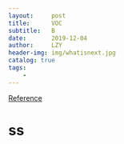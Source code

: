 ```yaml
---
layout:     post
title:      VOC
subtitle:   B
date:       2019-12-04
author:     LZY
header-img: img/whatisnext.jpg
catalog: true
tags:
    - 
---
```


[Reference]()

# ss

